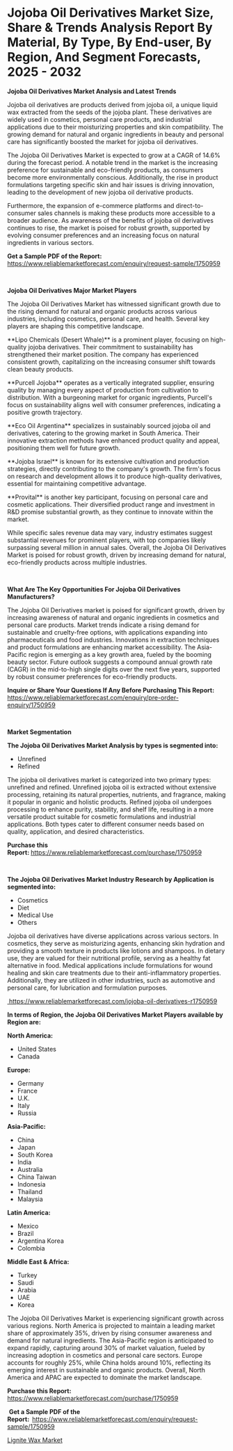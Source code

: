 <p><h1>Jojoba Oil Derivatives Market Size, Share & Trends Analysis Report By Material, By Type, By End-user, By Region, And Segment Forecasts, 2025 - 2032</h1></p><p><strong>Jojoba Oil Derivatives Market Analysis and Latest Trends</strong></p>
<p><p>Jojoba oil derivatives are products derived from jojoba oil, a unique liquid wax extracted from the seeds of the jojoba plant. These derivatives are widely used in cosmetics, personal care products, and industrial applications due to their moisturizing properties and skin compatibility. The growing demand for natural and organic ingredients in beauty and personal care has significantly boosted the market for jojoba oil derivatives.</p><p>The Jojoba Oil Derivatives Market is expected to grow at a CAGR of 14.6% during the forecast period. A notable trend in the market is the increasing preference for sustainable and eco-friendly products, as consumers become more environmentally conscious. Additionally, the rise in product formulations targeting specific skin and hair issues is driving innovation, leading to the development of new jojoba oil derivative products.</p><p>Furthermore, the expansion of e-commerce platforms and direct-to-consumer sales channels is making these products more accessible to a broader audience. As awareness of the benefits of jojoba oil derivatives continues to rise, the market is poised for robust growth, supported by evolving consumer preferences and an increasing focus on natural ingredients in various sectors.</p></p>
<p><strong>Get a Sample PDF of the Report:&nbsp;</strong> <a href="https://www.reliablemarketforecast.com/enquiry/request-sample/1750959?utm_campaign=3069&utm_medium=2&utm_source=Github&utm_content=ia&utm_term=01042025&utm_id=jojoba-oil-derivatives">https://www.reliablemarketforecast.com/enquiry/request-sample/1750959</a></p>
<p>&nbsp;</p>
<p><strong>Jojoba Oil Derivatives Major Market Players</strong></p>
<p><p>The Jojoba Oil Derivatives Market has witnessed significant growth due to the rising demand for natural and organic products across various industries, including cosmetics, personal care, and health. Several key players are shaping this competitive landscape.</p><p>**Lipo Chemicals (Desert Whale)** is a prominent player, focusing on high-quality jojoba derivatives. Their commitment to sustainability has strengthened their market position. The company has experienced consistent growth, capitalizing on the increasing consumer shift towards clean beauty products.</p><p>**Purcell Jojoba** operates as a vertically integrated supplier, ensuring quality by managing every aspect of production from cultivation to distribution. With a burgeoning market for organic ingredients, Purcell's focus on sustainability aligns well with consumer preferences, indicating a positive growth trajectory.</p><p>**Eco Oil Argentina** specializes in sustainably sourced jojoba oil and derivatives, catering to the growing market in South America. Their innovative extraction methods have enhanced product quality and appeal, positioning them well for future growth.</p><p>**Jojoba Israel** is known for its extensive cultivation and production strategies, directly contributing to the company's growth. The firm's focus on research and development allows it to produce high-quality derivatives, essential for maintaining competitive advantage.</p><p>**Provital** is another key participant, focusing on personal care and cosmetic applications. Their diversified product range and investment in R&D promise substantial growth, as they continue to innovate within the market.</p><p>While specific sales revenue data may vary, industry estimates suggest substantial revenues for prominent players, with top companies likely surpassing several million in annual sales. Overall, the Jojoba Oil Derivatives Market is poised for robust growth, driven by increasing demand for natural, eco-friendly products across multiple industries.</p></p>
<p>&nbsp;</p>
<p><strong>What Are The Key Opportunities For Jojoba Oil Derivatives Manufacturers?</strong></p>
<p><p>The Jojoba Oil Derivatives market is poised for significant growth, driven by increasing awareness of natural and organic ingredients in cosmetics and personal care products. Market trends indicate a rising demand for sustainable and cruelty-free options, with applications expanding into pharmaceuticals and food industries. Innovations in extraction techniques and product formulations are enhancing market accessibility. The Asia-Pacific region is emerging as a key growth area, fueled by the booming beauty sector. Future outlook suggests a compound annual growth rate (CAGR) in the mid-to-high single digits over the next five years, supported by robust consumer preferences for eco-friendly products.</p></p>
<p><strong>Inquire or Share Your Questions If Any Before Purchasing This Report:</strong> <a href="https://www.reliablemarketforecast.com/enquiry/pre-order-enquiry/1750959?utm_campaign=3069&utm_medium=2&utm_source=Github&utm_content=ia&utm_term=01042025&utm_id=jojoba-oil-derivatives">https://www.reliablemarketforecast.com/enquiry/pre-order-enquiry/1750959</a></p>
<p>&nbsp;</p>
<p><strong>Market Segmentation</strong></p>
<p><strong>The Jojoba Oil Derivatives Market Analysis by types is segmented into:</strong></p>
<p><ul><li>Unrefined</li><li>Refined</li></ul></p>
<p><p>The jojoba oil derivatives market is categorized into two primary types: unrefined and refined. Unrefined jojoba oil is extracted without extensive processing, retaining its natural properties, nutrients, and fragrance, making it popular in organic and holistic products. Refined jojoba oil undergoes processing to enhance purity, stability, and shelf life, resulting in a more versatile product suitable for cosmetic formulations and industrial applications. Both types cater to different consumer needs based on quality, application, and desired characteristics.</p></p>
<p><strong>Purchase this Report:&nbsp;</strong><a href="https://www.reliablemarketforecast.com/purchase/1750959?utm_campaign=3069&utm_medium=2&utm_source=Github&utm_content=ia&utm_term=01042025&utm_id=jojoba-oil-derivatives">https://www.reliablemarketforecast.com/purchase/1750959</a></p>
<p>&nbsp;</p>
<p><strong>The Jojoba Oil Derivatives Market Industry Research by Application is segmented into:</strong></p>
<p><ul><li>Cosmetics</li><li>Diet</li><li>Medical Use</li><li>Others</li></ul></p>
<p><p>Jojoba oil derivatives have diverse applications across various sectors. In cosmetics, they serve as moisturizing agents, enhancing skin hydration and providing a smooth texture in products like lotions and shampoos. In dietary use, they are valued for their nutritional profile, serving as a healthy fat alternative in food. Medical applications include formulations for wound healing and skin care treatments due to their anti-inflammatory properties. Additionally, they are utilized in other industries, such as automotive and personal care, for lubrication and formulation purposes.</p></p>
<p><a href="https://www.reliablemarketforecast.com/jojoba-oil-derivatives-r1750959?utm_campaign=3069&utm_medium=2&utm_source=Github&utm_content=ia&utm_term=01042025&utm_id=jojoba-oil-derivatives">&nbsp;https://www.reliablemarketforecast.com/jojoba-oil-derivatives-r1750959</a></p>
<p><strong>In terms of Region, the Jojoba Oil Derivatives Market Players available by Region are:</strong></p>
<p>
    <p> <strong> North America: </strong>
        <ul>
            <li>United States</li>
            <li>Canada</li>
        </ul>
        </p> 
    <p> <strong> Europe: </strong>
        <ul>
            <li>Germany</li>
            <li>France</li>
            <li>U.K.</li>
            <li>Italy</li>
            <li>Russia</li>
        </ul>
        </p> 
    <p> <strong> Asia-Pacific: </strong>
        <ul>
            <li>China</li>
            <li>Japan</li>
            <li>South Korea</li>
            <li>India</li>
            <li>Australia</li>
            <li>China Taiwan</li>
            <li>Indonesia</li>
            <li>Thailand</li>
            <li>Malaysia</li>
        </ul>
        </p> 
    <p> <strong> Latin America: </strong>
        <ul>
            <li>Mexico</li>
            <li>Brazil</li>
            <li>Argentina Korea</li>
            <li>Colombia</li>
        </ul>
        </p> 
    <p> <strong> Middle East & Africa: </strong>
        <ul>
            <li>Turkey</li>
            <li>Saudi</li>
            <li>Arabia</li>
            <li>UAE</li>
            <li>Korea</li>
        </ul>
    </p>
    </p>
<p><p>The Jojoba Oil Derivatives Market is experiencing significant growth across various regions. North America is projected to maintain a leading market share of approximately 35%, driven by rising consumer awareness and demand for natural ingredients. The Asia-Pacific region is anticipated to expand rapidly, capturing around 30% of market valuation, fueled by increasing adoption in cosmetics and personal care sectors. Europe accounts for roughly 25%, while China holds around 10%, reflecting its emerging interest in sustainable and organic products. Overall, North America and APAC are expected to dominate the market landscape.</p></p>
<p><strong>Purchase this Report: </strong><a href="https://www.reliablemarketforecast.com/purchase/1750959?utm_campaign=3069&utm_medium=2&utm_source=Github&utm_content=ia&utm_term=01042025&utm_id=jojoba-oil-derivatives">https://www.reliablemarketforecast.com/purchase/1750959</a></p>
<p>&nbsp;<strong>Get a Sample PDF of the Report:&nbsp;&nbsp;</strong><a href="https://www.reliablemarketforecast.com/enquiry/request-sample/1750959?utm_campaign=3069&utm_medium=2&utm_source=Github&utm_content=ia&utm_term=01042025&utm_id=jojoba-oil-derivatives">https://www.reliablemarketforecast.com/enquiry/request-sample/1750959</a></p>
<p><strong></strong></p>
<p><p><a href="https://github.com/dailyspunj47/Market-Research-Report-List-1/blob/main/lignite-wax-market.md?utm_campaign=3069&utm_medium=2&utm_source=Github&utm_content=ia&utm_term=01042025&utm_id=jojoba-oil-derivatives">Lignite Wax Market</a></p></p>